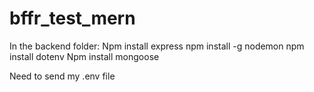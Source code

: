 # bffr_test_mern

In the backend folder:
Npm install express
npm install -g nodemon
npm install dotenv
Npm install mongoose

Need to send my .env file